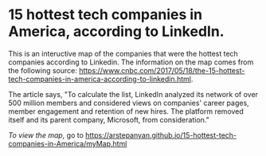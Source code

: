 # 15 hottest tech companies in America, according to LinkedIn.

This is an inteructive map of the companies that were the hottest tech companies according to Linkedin. The information on the map comes from the following source: https://www.cnbc.com/2017/05/18/the-15-hottest-tech-companies-in-america-according-to-linkedin.html.  

The article says, "To calculate the list, LinkedIn analyzed its network of over 500 million members and considered views on companies' career pages, member engagement and retention of new hires. The platform removed itself and its parent company, Microsoft, from consideration."

*To view the map*, go to https://arstepanyan.github.io/15-hottest-tech-companies-in-America/myMap.html
